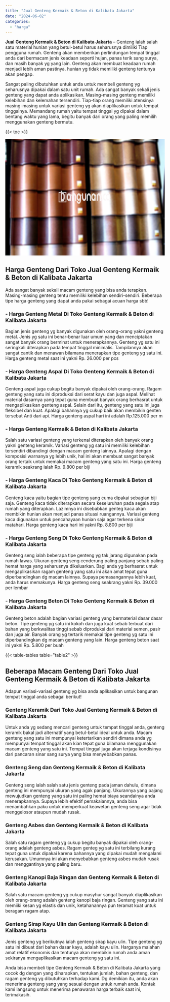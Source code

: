 ```yaml
---
title: "Jual Genteng Kermaik & Beton di Kalibata Jakarta"
date: "2024-06-02"
categories: 
  - "harga"
---
```


**Jual Genteng Kermaik & Beton di Kalibata Jakarta** – Genteng ialah salah satu material hunian yang betul-betul harus seharusnya dimiliki Tiap pengguna rumah. Genteng akan memberikan perlindungan tempat tinggal anda dari bermacam jenis keadaan seperti hujan, panas terik sang surya, dan masih banyak yg yang lain. Genteng akan membuat keadaan rumah menjadi lebih aman pastinya. hunian yg tidak memiliki genteng tentunya akan pengap.

Sangat paling dibutuhkan untuk anda untuk membeli genteng yg seharusnya dipakai dalam satu unit rumah. Ada sangat banyak sekali jenis genteng yang dapat anda aplikasikan. Masing-masing genteng memiliki kelebihan dan kelemahan tersendiri. Tiap-tiap orang memiliki atensinya masing-masing untuk variasi genteng yg akan diaplikasikan untuk tempat tinggalnya. Memandang rumah yaitu tempat tinggal yg dipakai dalam bentang waktu yang lama, begitu banyak dari orang yang paling memilih menggunakan genteng bermutu.

{{< toc >}}

![Jual Genteng Kermaik & Beton di Kalibata Jakarta](/images/genteng-minimalis-murah13.png)

## Harga Genteng Dari Toko Jual Genteng Kermaik & Beton di Kalibata Jakarta

Ada sangat banyak sekali macam genteng yang bisa anda terapkan. Masing-masing genteng tentu memiliki kelebihan sendiri-sendiri. Beberapa tipe harga genteng yang dapat anda pakai sebagai acuan harga sbb!

### \- Harga Genteng Metal Di Toko Genteng Kermaik & Beton di Kalibata Jakarta

Bagian jenis genteng yg banyak digunakan oleh orang-orang yakni genteng metal. Jenis yg satu ini benar-benar luar umum yang dan menciptakan sangat banyak orang berminat untuk menerapkannya. Genteng yg satu ini seringkali diterapkan pada tempat tinggal minimalis. Tampilannya akan sangat cantik dan menawan bilamana menerapkan tipe genteng yg satu ini. Harga genteng metal saat ini yakni Rp. 26.000 per pcs

### \- Harga Genteng Aspal Di Toko Genteng Kermaik & Beton di Kalibata Jakarta

Genteng aspal juga cukup begitu banyak dipakai oleh orang-orang. Ragam genteng yang satu ini diproduksi dari serat kayu dan juga aspal. Melihat material dasarnya yang tepat guna membuat banyak orang berhasrat untuk mengaplikasikan genteng aspal. Selain dari itu, genteng yang satu ini juga fleksibel dan kuat. Apalagi bahannya yg cukup baik akan membikin genten tersebut Anti dari api. Harga genteng aspal hari ini adalah Rp.125.000 per m

### \- Harga Genteng Kermaik & Beton di Kalibata Jakarta

Salah satu variasi genteng yang terkenal diterapkan oleh banyak orang yakni genteng keramik. Variasi genteng yg satu ini memiliki kelebihan tersendiri dibandingi dengan macam genteng lainnya. Apalagi dengan komposisi warnanya yg lebih unik, hal ini akan membuat sangat banyak orang tertaik untuk memakai macam genteng yang satu ini. Harga genteng keramik seakrang ialah Rp. 9.800 per biji

### \- Harga Genteng Kaca Di Toko Genteng Kermaik & Beton di Kalibata Jakarta

Genteng kaca yaitu bagian tipe genteng yang cuma dipakai sebagian biji saja. Genteng kaca tidak diterapkan secara keseluruhan pada segala atap rumah yang diterapkan. Lazimnya ini disebabkan genteg kaca akan membikin hunian akan menjadi panas situasi ruangannya. Variasi genteng kaca digunakan untuk pencahayaan hunian saja agar terkena sinar matahari. Harga genteng kaca hari ini yakni Rp. 8.800 per biji

### \- Harga Genteng Seng Di Toko Genteng Kermaik & Beton di Kalibata Jakarta

Genteng seng ialah beberapa tipe genteng yg tak jarang digunakan pada rumah lawas. Ukuran genteng seng cenderung paling panjang sebab paling hemat harga yang seharusnya dikeluarkan. Bagi anda yg berhasrat untuk mengaplikasikan ragam genteng yang satu ini akan amat tepat guna diperbandingkan dg macam lainnya. Supaya pemasangannya lebih kuat, anda harus memakunya. Harga genteng seng seakrang yakni Rp. 39.000 per lembar

### \- Harga Genteng Beton Di Toko Genteng Kermaik & Beton di Kalibata Jakarta

Genteng beton adalah bagian variasi genteng yang bermaterial dasar dasar beton. Tipe genteng yg satu ini kokoh dan juga kuat sebab terbuat dari bahan yang berkwalitas tinggi sebab diproduksi dari material semen, pasir dan juga air. Banyak orang yg tertarik memakai tipe genteng yg satu ini diperbandingkan dg macam genteng yang lain. Harga genteng beton saat ini yakni Rp. 5.800 per buah

{{< table-tables table="table2" >}}

## Beberapa Macam Genteng Dari Toko Jual Genteng Kermaik & Beton di Kalibata Jakarta

Adapun variasi-variasi genteng yg bisa anda aplikasikan untuk bangunan tempat tinggal anda sebagai berikut!

### Genteng Keramik Dari Toko Jual Genteng Kermaik & Beton di Kalibata Jakarta

Untuk anda yg sedang mencari genteng untuk tempat tinggal anda, genteng keramik bakal jadi alternatif yang betul-betul ideal untuk anda. Macam genteng yang satu ini mempunyai ketertarikan sendiri dimana anda yg mempunyai tempat tinggal akan kian tepat guna bilamana menggunakan macam genteng yang satu ini. Tempat tinggal juga akan terjaga kondisinya dari pancaran sinar sang surya yang bisa menyebabkan panas.

### Genteng Seng dan Genteng Kermaik & Beton di Kalibata Jakarta

Genteng seng ialah salah satu jenis genteng pada jaman dahulu, dimana genteng ini mempunyai ukuran yang agak panjang. Ukurannya yang pajang mewujudkan genteng yang satu ini paling hemat biaya seandainya anda menerapkannya. Supaya lebih efektif pemakaiannya, anda bisa menambahkan paku untuk memperkuat keawetan genteng seng agar tidak menggelosor ataupun mudah rusak.

### Genteng Asbes dan Genteng Kermaik & Beton di Kalibata Jakarta

Salah satu ragam genteng yg cukup begitu banyak dipakai oleh orang-orang adalah genteng asbes. Ragam genteg yg satu ini terbilang kurang tepat guna untuk dipakai karena bahannya yang dipakai mudah mengalami kerusakan. Umumnya ini akan menyebabkan genteng asbes mudah rusak dan menggantinya yang paling baru.

### Genteng Kanopi Baja Ringan dan Genteng Kermaik & Beton di Kalibata Jakarta

Salah satu macam genteng yg cukup masyhur sangat banyak diaplikasikan oleh orang-orang adalah genteng kanopi baja ringan. Genteng yang satu ini memiiki kesan yg elastis dan unik, ketahanannya pun teramat kuat untuk beragam ragam atap.

### Genteng Sirap Kayu Ulin dan Genteng Kermaik & Beton di Kalibata Jakarta

Jenis genteng yg berikutnya ialah genteng sirap kayu ulin. Tipe genteng yg satu ini dibuat dari bahan dasar kayu, adalah kayu ulin. Harganya malahan amat relatif ekonomis dan tentunya akan membikin rumah anda aman sekiranya mengaplikasikan macam genteng yg satu ini.

Anda bisa membeli tipe Genteng Kermaik & Beton di Kalibata Jakarta yang cocok dg dengan yang diharapkan, tentukan jumlah, bahan genteng, dan ragam genteng yg dibutuhkan terhadap kami. Dg demikian itu, anda akan menerima genteng yang yang sesuai dengan untuk rumah anda. Kontak kami langsung untuk menerima penawaran harga terbaik saat ini, terimakasih.
